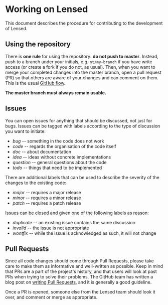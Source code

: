 Working on Lensed
=================

This document describes the procedure for contributing to the development of
Lensed.

Using the repository
--------------------

There is **one rule** for using the repository: **do not push to master**.
Instead, push to a branch under your initials, e.g. `nt/my-branch` if you have
write access (or create a fork if you do not, as usual). Then, when you want to
merge your completed changes into the master branch, open a pull request (PR)
so that others are aware of your changes and can comment on them. This is the
usual [GitHub flow][flow].

**The master branch must always remain usable.**


Issues
------

You can open issues for anything that should be discussed, not just for bugs.
Issues can be tagged with labels according to the type of discussion you want
to initiate:

-   *bug* -- something in the code does not work
-   *code* -- regards the organisation of the code itself
-   *doc* -- about documentation
-   *idea* -- ideas without concrete implementations
-   *question* -- general questions about the code
-   *todo* -- things that need to be implemented

There are additional labels that can be used to describe the severity of the
changes to the existing code:

-   *major* -- requires a major release
-   *minor* -- requires a minor release
-   *patch* -- requires a patch release

Issues can be closed and given one of the following labels as reason:

-   *duplicate* -- an existing issue contains the same discussion
-   *invalid* -- the issue is not appropriate
-   *wontfix* -- while the issue is acknowledged as such, it will not change


Pull Requests
-------------

Since all code changes should come through Pull Requests, please take care to
make them as informative and well-written as possible. Keep in mind that PRs
are a part of the project's history, and that users will look at past PRs when
trying to solve their problems. The GitHub team has written a blog post on
[writing Pull Requests][prs], and it is generally a good guideline.

Once a PR is opened, someone else from the Lensed team should look it over, and
comment or merge as appropriate.

[flow]: https://guides.github.com/introduction/flow/index.html
[prs]: https://github.com/blog/1943-how-to-write-the-perfect-pull-request
